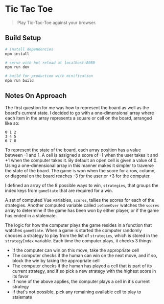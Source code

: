 # Tic Tac Toe

> Play Tic-Tac-Toe against your browser.

## Build Setup

``` bash
# install dependencies
npm install

# serve with hot reload at localhost:8080
npm run dev

# build for production with minification
npm run build
```

## Notes On Approach

The first question for me was how to represent the board as well as the board's current state. I decided to go with a one-dimensional array where each item in the array represents a square or cell on the board, arranged like so:

```
0 1 2
3 4 5
6 7 8
```

To represent the state of the board, each array position has a value between -1 and 1. A cell is assigned a score of -1 when the user takes it and +1 when the computer takes it. By default an open cell is given a value of 0. Using a one-dimensional array in this manner makes it simpler to traverse the state of the board. The game is won when the score for a row, column, or diagonal on the board reaches -3 for the user or +3 for the computer.

I defined an array of the 8 possible ways to win, `strategies`, that groups the index keys from `gameState` that are required for a win.

A set of computed Vue variables, `scores`, tallies the scores for each of the strategies. Another computed variable called `isGameOver` watches the `scores` array to determine if the game has been won by either player, or if the game has ended in a stalemate.

The logic for how the computer plays the game resides in a function that watches `gameState`. When a game is started the computer randomly chooses a strategy to play from the list of `strategies`, which is stored in the `strategyIndex` variable. Each time the computer plays, it checks 3 things:

* If the computer can win on this move, take the appropriate cell
* The computer checks if the human can win on the next move, and if so, block the win by taking the appropriate cell
* The computer checks if the human has played a cell that is part of its current strategy, and if so pick a new strategy with the highest score in its favor
* If none of the above applies, the computer plays a cell in it's current strategy
* If that's not possible, pick any remaining available cell to play to stalemate
